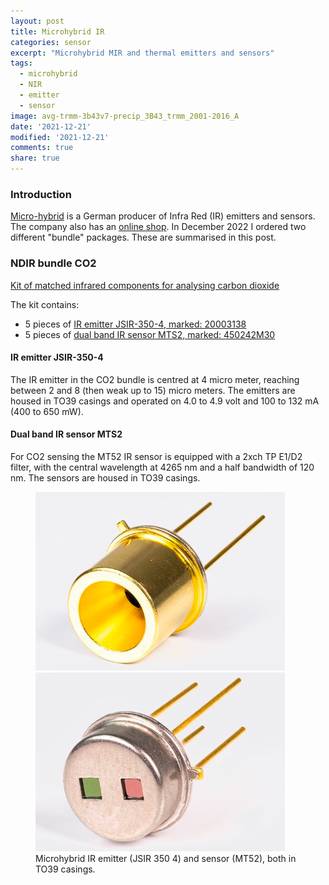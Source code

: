 ```yaml
---
layout: post
title: Microhybrid IR
categories: sensor
excerpt: "Microhybrid MIR and thermal emitters and sensors"
tags:
  - microhybrid
  - NIR
  - emitter
  - sensor
image: avg-trmm-3b43v7-precip_3B43_trmm_2001-2016_A
date: '2021-12-21'
modified: '2021-12-21'
comments: true
share: true
---
```


### Introduction

[Micro-hybrid](https://www.microhybrid.com) is a German producer of Infra Red (IR) emitters and sensors. The company also has an [online shop](https://www.microhybrid.com/en/shop/). In December 2022 I ordered two different "bundle" packages. These are summarised in this post.

### NDIR bundle CO2

[Kit of matched infrared components for analysing carbon dioxide](https://www.microhybrid.com/en/shop/gasanalysis/ndir-bundle-co2/)

The kit contains:
- 5 pieces of [IR emitter JSIR-350-4, marked: 20003138](https://www.microhybrid.com/en/shop/gasanalysis/ndir-bundle-co2/?file=files/docs/downloads/datenblaetter/ir-strahler/MH-datasheet-IR%20emitter%20JSIR-350-4.pdf)
- 5 pieces of [dual band IR sensor MTS2, marked: 450242M30](https://www.microhybrid.com/en/shop/gasanalysis/ndir-bundle-co2/?file=files/docs/downloads/datenblaetter/thermische-ir-detektoren/MH-datasheet-MTS2%20SENS%20single%20gas.pdf)

#### IR emitter JSIR-350-4

The IR emitter in the CO2 bundle is centred at 4 micro meter, reaching between 2 and 8 (then weak up to 15) micro meters. The emitters are housed in TO39 casings and operated on 4.0 to 4.9 volt and 100 to 132 mA (400 to 650 mW).

#### Dual band IR sensor MTS2

For CO2 sensing the MT52 IR sensor is equipped with a 2xch TP E1/D2 filter, with the central wavelength at 4265 nm and a half bandwidth of 120 nm. The sensors are housed in TO39 casings.

<figure class="half">
<img src="../../images/microhybrid_IR-emitter_JSIR-350-4.png">
<img src="../../images/microhybrid_dual-band_IR_sensor_MTS2.png">
<figcaption> Microhybrid IR emitter (JSIR 350 4) and sensor (MT52), both in TO39 casings.</figcaption>
</figure>
